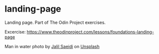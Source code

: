 # landing-page
Landing page. Part of The Odin Project exercises.

Excercise: https://www.theodinproject.com/lessons/foundations-landing-page

Man in water photo by <a href="https://unsplash.com/@jalil_sd?utm_content=creditCopyText&utm_medium=referral&utm_source=unsplash">Jalil Saeidi</a> on <a href="https://unsplash.com/photos/a-man-is-floating-in-a-pool-of-water-23IRsBMvmuw?utm_content=creditCopyText&utm_medium=referral&utm_source=unsplash">Unsplash</a>
      
